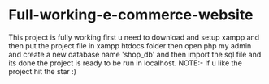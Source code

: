 # Full-working-e-commerce-website
This project is fully working first u need to download and setup xampp and then put the project file in xampp htdocs folder then open php my admin and create a new database name 'shop_db' and then import the sql file and its done the project is ready to be run in localhost. NOTE:- If u like the project hit the star :) 
